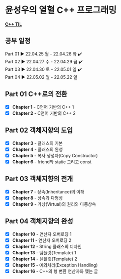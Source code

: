 # 윤성우의 열혈 C++ 프로그래밍

[**C++ TIL**](https://github.com/sookyeongyeom/today-i-learned/tree/master/01.%20Language/C%2B%2B)

## 공부 일정

Part 01 ▶ 22.04.25 월 - 22.04.26 화 ✔️  
Part 02 ▶ 22.04.27 수 - 22.04.29 금 ✔️  
Part 03 ▶ 22.04.30 토 - 22.05.01 일 ✔️  
Part 04 ▶ 22.05.02 월 - 22.05.22 일

## Part 01 C++로의 전환

- [X] <b>Chapter 1</b> - C언어 기반의 C++ 1 
- [X] <b>Chapter 2</b> - C언어 기반의 C++ 2
 
## Part 02 객체지향의 도입

- [X] <b>Chapter 3</b> - 클래스의 기본
- [X] <b>Chapter 4</b> - 클래스의 완성
- [X] <b>Chapter 5</b> - 복사 생성자(Copy Constructor)
- [X] <b>Chapter 6</b> - friend와 static 그리고 const

## Part 03 객체지향의 전개

- [X] <b>Chapter 7</b> - 상속(Inheritance)의 이해
- [X] <b>Chapter 8</b> - 상속과 다형성
- [X] <b>Chapter 9</b> - 가상(Virtual)의 원리와 다중상속

## Part 04 객체지향의 완성

- [X] <b>Chapter 10</b> - 연산자 오버로딩 1
- [X] <b>Chapter 11</b> - 연산자 오버로딩 2
- [X] <b>Chapter 12</b> - String 클래스의 디자인
- [X] <b>Chapter 13</b> - 템플릿(Template) 1
- [X] <b>Chapter 14</b> - 템플릿(Template) 2
- [X] <b>Chapter 15</b> - 예외처리(Exception Handling)
- [X] <b>Chapter 16</b> - C++의 형 변환 연산자와 맺는 글
